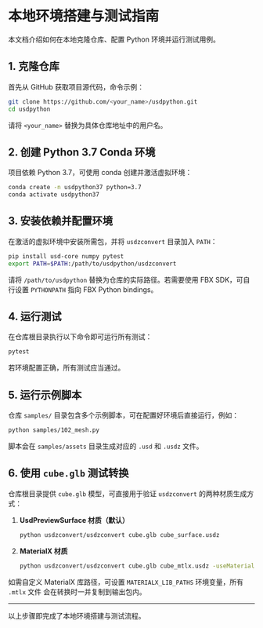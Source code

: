 # 本地环境搭建与测试指南

本文档介绍如何在本地克隆仓库、配置 Python 环境并运行测试用例。

## 1. 克隆仓库

首先从 GitHub 获取项目源代码，命令示例：

```bash
git clone https://github.com/<your_name>/usdpython.git
cd usdpython
```

请将 `<your_name>` 替换为具体仓库地址中的用户名。

## 2. 创建 Python 3.7 Conda 环境

项目依赖 Python 3.7，可使用 conda 创建并激活虚拟环境：

```bash
conda create -n usdpython37 python=3.7
conda activate usdpython37
```

## 3. 安装依赖并配置环境

在激活的虚拟环境中安装所需包，并将 `usdzconvert` 目录加入 `PATH`：

```bash
pip install usd-core numpy pytest
export PATH=$PATH:/path/to/usdpython/usdzconvert
```

请将 `/path/to/usdpython` 替换为仓库的实际路径。若需要使用 FBX SDK，可自行设置 `PYTHONPATH` 指向 FBX Python bindings。

## 4. 运行测试

在仓库根目录执行以下命令即可运行所有测试：

```bash
pytest
```

若环境配置正确，所有测试应当通过。

## 5. 运行示例脚本

仓库 `samples/` 目录包含多个示例脚本，可在配置好环境后直接运行，例如：

```bash
python samples/102_mesh.py
```

脚本会在 `samples/assets` 目录生成对应的 `.usd` 和 `.usdz` 文件。

## 6. 使用 `cube.glb` 测试转换

仓库根目录提供 `cube.glb` 模型，可直接用于验证 `usdzconvert` 的两种材质生成方式：

1. **UsdPreviewSurface 材质（默认）**

   ```bash
   python usdzconvert/usdzconvert cube.glb cube_surface.usdz
   ```

2. **MaterialX 材质**

   ```bash
   python usdzconvert/usdzconvert cube.glb cube_mtlx.usdz -useMaterialX
   ```

如需自定义 MaterialX 库路径，可设置 `MATERIALX_LIB_PATHS` 环境变量，所有 `.mtlx` 文件
会在转换时一并复制到输出包内。

---
以上步骤即完成了本地环境搭建与测试流程。
